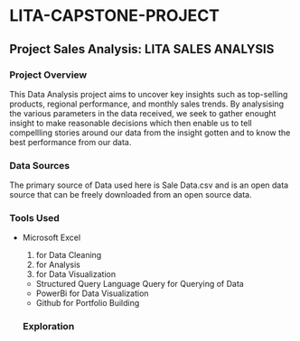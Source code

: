 # LITA-CAPSTONE-PROJECT
## Project Sales Analysis: LITA SALES ANALYSIS

### Project Overview
This Data Analysis project aims to uncover key insights such as top-selling products, regional performance, and monthly sales trends. By analysising the various parameters in the data received, we seek to gather enought insight to make reasonable decisions which then enable us to tell compellling stories around our data from the insight gotten and to know the best performance from our data.

### Data Sources
The primary source of Data used here is Sale Data.csv and is an open data source that can be freely downloaded from an open source data.

### Tools Used
- Microsoft Excel
  1. for Data Cleaning
  2. for Analysis
  3. for Data Visualization
 
  - Structured Query Language Query for Querying of Data
  - PowerBi for Data Visualization
  - Github for Portfolio Building
 
  ### Exploration
